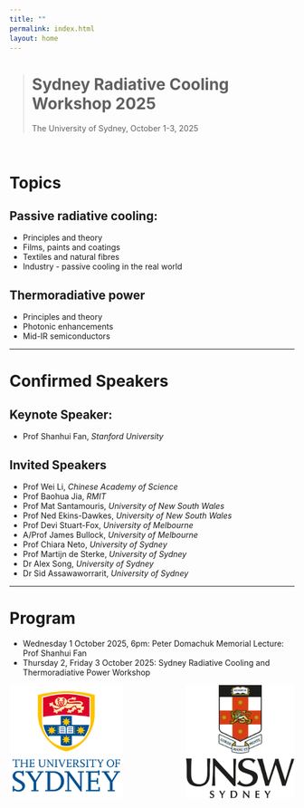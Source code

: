 ```yaml
---
title: ""
permalink: index.html
layout: home
---
```

> # Sydney Radiative Cooling Workshop 2025
> The University of Sydney, October 1-3, 2025
<p> <br></p>

# Topics
## Passive radiative cooling:
- Principles and theory 
- Films, paints and coatings
- Textiles and natural fibres
- Industry - passive cooling in the real world

## Thermoradiative power
- Principles and theory
- Photonic enhancements
- Mid-IR semiconductors

---

# Confirmed Speakers
## Keynote Speaker:
- Prof Shanhui Fan, *Stanford University*

## Invited Speakers
- Prof Wei Li, *Chinese Academy of Science*
- Prof Baohua Jia, *RMIT*
- Prof Mat Santamouris, *University of New South Wales*
- Prof Ned Ekins-Dawkes, *University of New South Wales*
- Prof Devi Stuart-Fox, *University of Melbourne*
- A/Prof James Bullock, *University of Melbourne*
- Prof Chiara Neto, *University of Sydney*
- Prof Martijn de Sterke, *University of Sydney*
- Dr Alex Song, *University of Sydney*
- Dr Sid Assawaworrarit, *University of Sydney*

---

# Program
- Wednesday 1 October 2025, 6pm: Peter Domachuk Memorial Lecture: Prof Shanhui Fan
- Thursday 2, Friday 3 October 2025: Sydney Radiative Cooling and Thermoradiative Power Workshop 

<div align="center"><img src="/assets/sydlogo.png" height="200px" style="float: left"> <img src="/assets/new-UNSW-logo-png-vertical-crest.png" height="200px" style="float: right"></div>